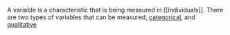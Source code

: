 A variable is a characteristic that is being measured in [[Individuals]].
There are two types of variables that can be measured, [categorical](Categorical%20Data.md), and [qualitative](Quanitative%20Data.md)
